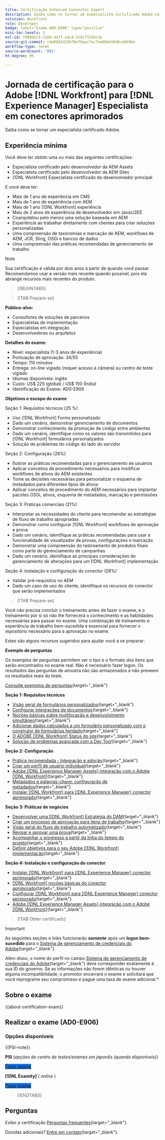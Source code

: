 ```yaml
---
title: Certificação Enhanced Connector Expert
description: Saiba como se tornar um especialista certificado Adobe no Adobe [!DNL Workfront] para [!DNL Experience Manager]
solution: Workfront
role: Developer
badge: label="Exame AD0-E906" type="positivo"
mini-toc-levels: 1
exl-id: f00092c9-1288-447f-adcd-229cf325bc3e
source-git-commit: cde86d2d23b76e7baac7ec7ee6bb410d8cd4b96e
workflow-type: tm+mt
source-wordcount: '891'
ht-degree: 0%

---
```


# Jornada de certificação para o Adobe [!DNL Workfront] para [!DNL Experience Manager] Especialista em conectores aprimorados

Saiba como se tornar um especialista certificado Adobe.

## Experiência mínima

Você deve ter obtido uma ou mais das seguintes certificações:

* Especialista certificado pelo desenvolvedor da AEM Assets
* Especialista certificado pelo desenvolvedor da AEM Sites
* [!DNL Workfront] Especialista certificado do desenvolvedor principal

E você deve ter:

* Mais de 1 ano de experiência em CMS
* Mais de 1 ano de experiência com AEM
* Mais de 1 ano [!DNL Workfront] experiência
* Mais de 2 anos de experiência de desenvolvedor em Java/J2EE
* Coarquitetou pelo menos uma solução baseada em AEM
* Experiência ao trabalhar diretamente com clientes para criar soluções personalizadas
* Uma compreensão de taxonomias e marcação de AEM, workflows de AEM, JCR, Sling, OSGi e bancos de dados
* Uma compreensão das práticas recomendadas de gerenciamento de trabalho

>[!NOTE]
>
>Sua certificação é válida por dois anos a partir de quando você passar. Recomendamos usar a versão mais recente quando possível, pois ela abrange recursos mais recentes do produto.

>[!BEGINTABS]

>[!TAB Prepare-se]

**Público-alvo:**

* Consultores de soluções de parceiros
* Especialistas de implementação
* Especialistas em integração
* Desenvolvedores ou arquitetos

**Detalhes do exame:**

* Nível: especialista (1-3 anos de experiência)
* Pontuação de aprovação: 34/55
* Tempo: 110 minutos
* Entrega: on-line vigiado (requer acesso à câmera) ou centro de teste vigiado
* Idiomas disponíveis: inglês
* Custo: US$ 225 (global) / US$ 150 (Índia)
* Identificação do Exame: AD0-E906

**Objetivos e escopo do exame**

Seção 1: Requisitos técnicos (25 %)

* Uso [!DNL Workfront] Forms personalizado
* Dado um cenário, demonstrar gerenciamento de documentos
* Demonstrar conhecimento da promoção de código entre ambientes
* Dado um cenário, identifique como os valores são transmitidos para [!DNL Workfront] formulários personalizados
* Solução de problemas do código do lado do servidor

Seção 2: Configuração (26%)

* Ilustrar as práticas recomendadas para o gerenciamento de usuários
* Aplicar conceitos de procedimento necessários para modificar workflows de ativos do AEM existentes
* Tome as decisões necessárias para personalizar o esquema de metadados para diferentes tipos de ativos
* Aplicar conceitos de procedimento do AEM necessários para implantar pacotes OSGi, ativos, esquema de metadados, marcação e permissões

Seção 3: Práticas comerciais (21%)

* Interpretar as necessidades do cliente para recomendar as estratégias de fluxo de trabalho apropriadas
* Demonstrar como configurar [!DNL Workfront] workflows de aprovação e prova
* Dado um cenário, identifique as práticas recomendadas para usar a funcionalidade de visualizador de provas, configurações e marcação
* Demonstrar uma compreensão do rastreamento de produtos finais como parte do gerenciamento de campanhas
* Dado um cenário, identifique as principais considerações do gerenciamento de alterações para um [!DNL Workfront] implementação

Seção 4: Instalação e configuração do conector (28%)

* Validar pré-requisitos no AEM
* Dado um caso de uso do cliente, identifique os recursos do conector que serão implementados

>[!TAB Prepare-se]

Você não precisa concluir o treinamento antes de fazer o exame, e o treinamento por si só não lhe fornecerá o conhecimento e as habilidades necessárias para passar no exame. Uma combinação de treinamento e experiência de trabalho bem-sucedida é essencial para fornecer o repositório necessário para a aprovação no exame.

Estes são alguns recursos sugeridos para ajudar você a se preparar:

**Exemplo de perguntas**

Os exemplos de perguntas permitem ver o tipo e o formato dos itens que serão encontrados no exame real. Não é necessário fazer logon. Os resultados das perguntas de amostra não são armazenados e não preveem os resultados reais do teste.

[Consulte exemplos de perguntas](https://scorpion.caveon.com/launchpad/ad3-e906-adobe-workfront-for-experience-manager-enhanced-connector-certified-expert-sample-questions){target="_blank"}

**Seção 1: Requisitos técnicos**

* [Visão geral de formulários personalizados](https://experienceleague.adobe.com/docs/workfront/using/administration-and-setup/customize/custom-forms/custom-forms-overview.html){target="_blank"}
* [Configurar integrações de documentos](https://experienceleague.adobe.com/docs/workfront/using/administration-and-setup/configure-integrations/configure-document-integrations.html){target="_blank"}
* [Noções básicas sobre multilocação e desenvolvimento simultâneo](https://experienceleague.adobe.com/docs/experience-manager-learn/assets/deployment/multitenancy-concurrent-article-understand.html){target="_blank"}
* [Adicionar dados calculados a um formulário personalizado com o construtor de formulários herdado](https://experienceleague.adobe.com/docs/workfront/using/administration-and-setup/customize/custom-forms/custom-form-builder/use-the-custom-form-builder/add-calculated-data-to-custom-form.html){target="_blank"}
* [O ADOBE [!DNL Workfront] Status do site](https://experienceleague.adobe.com/docs/workfront/using/basics/tips-tricks-for-basics/understand-the-status-site.html){target="_blank"}
* [Solução de problemas avançada com a Dev Tool](https://experienceleague.adobe.com/docs/workfront-learn/tutorials-workfront/fusion/troubleshooting-and-error-handling/advanced-troubleshooting-with-the-dev-tool.html){target="_blank"}

**Seção 2: Configuração**

* [Prática recomendada - Integração e adoção](https://experienceleague.adobe.com/docs/workfront-learn/tutorials-workfront/best-practices/onboarding-adoption-bp.html){target="_blank"}
* [Criar um perfil de usuário individual](https://experienceleague.adobe.com/docs/workfront-learn/tutorials-workfront/administration-and-setup/create-and-manage-users/create-an-individual-user-profile.html){target="_blank"}
* [Adobe [!DNL Experience Manager Assets] integração com o Adobe [!DNL Workfront]](https://experienceleague.adobe.com/docs/experience-manager-65/assets/integrations/workfront-integrations.html){target="_blank"}
* [Metadados e palavras-chave: configuração de metadados](https://experienceleague.adobe.com/docs/workfront-learn/tutorials-workfront/workfront-dam-program/metadata-and-keywords/metadata-setup.html%3Flang%3Dzh-Hant){target="_blank"}
* [Instalar [!DNL Workfront] para [!DNL Experience Manager] conector aprimorado](https://experienceleague.adobe.com/docs/experience-manager-64/assets/integrations/workfront-connector-install.html){target="_blank"}

**Seção 3: Práticas de negócios**

* [Desenvolver uma [!DNL Workfront] Estratégia do DAM](https://experienceleague.adobe.com/docs/workfront-learn/tutorials-workfront/workfront-dam-program/system-setup/analyze-and-plan-to-develop-a-workfront-dam-strategy.html){target="_blank"}
* [Criar um processo de aprovação para itens de trabalho](https://experienceleague.adobe.com/docs/workfront/using/administration-and-setup/customize/approvals-milestones/create-approval-processes.html){target="_blank"}
* [Visão geral do fluxo de trabalho automatizado](https://experienceleague.adobe.com/docs/workfront/using/review-and-approve-work/proofing/proofing-overview/automated-workflow.html){target="_blank"}
* [Revisar e aprovar uma prova](https://experienceleague.adobe.com/docs/workfront-learn/tutorials-workfront/workfront-proof/review-and-approve-work-for-proof/review-and-approve-a-proof.html){target="_blank"}
* [Acompanhar o progresso a partir da linha do tempo do projeto](https://experienceleague.adobe.com/docs/workfront-learn/tutorials-workfront/manage-work/project-timelines/track-work-progress-from-the-project-timeline.html){target="_blank"}
* [Definir objetivos para o seu Adobe [!DNL Workfront] implementação](https://experienceleague.adobe.com/docs/workfront/using/administration-and-setup/get-started-administration/define-wf-goals-objectives.html){target="_blank"}

**Seção 4: Instalação e configuração do conector**

* [Instalar [!DNL Workfront] para [!DNL Experience Manager] conector aprimorado](https://experienceleague.adobe.com/docs/experience-manager-65/assets/integrations/workfront-connector-install.html){target="_blank"}
* [[!DNL Workfront] noções básicas do conector aprimorado](https://experienceleague.adobe.com/docs/experience-manager-learn/assets/workfront/enhanced-connector/basics.html%3Flang%3Den){target="_blank"}
* [Configurar [!DNL Workfront] para [!DNL Experience Manager] conector aprimorado](https://experienceleague.adobe.com/docs/experience-manager-65/assets/integrations/workfront-connector-configure.html){target="_blank"}
* [Adobe [!DNL Experience Manager Assets] integração com o Adobe [!DNL Workfront]](https://experienceleague.adobe.com/docs/experience-manager-65/assets/integrations/workfront-integrations.html){target="_blank"}

>[!TAB Obter certificado]

>[!IMPORTANT]
>
>As seguintes seções e links funcionarão **somente**  após um **logon bem-sucedido** para o [Sistema de gerenciamento de credenciais do Adobe](https://www.certmetrics.com/adobe){target="_blank"}.
>
>Além disso, o nome do perfil no campo [Sistema de gerenciamento de credenciais do Adobe](https://www.certmetrics.com/adobe){target="_blank"} deve corresponder exatamente à sua ID do governo. Se as informações não forem idênticas ou houver alguma incompatibilidade, o promotor encerrará o exame e solicitará que você reprograme seu compromisso e pague uma taxa de exame adicional.*


## Sobre o exame

{{about-certification-exam}}

## Realizar o exame (AD0-E906)

### Opções disponíveis

{{PSI-note}}

**PSI** (*opções de centro de testes/exames em japonês (quando disponíveis)*)

<a href="https://www.certmetrics.com/adobe/candidate/psi_sso_adobe.aspx?redir=yes&amp;ec=AD0-E906" target="_blank" class="spectrum-Button spectrum-Button--fill spectrum-Button--accent spectrum-Button--sizeM is-margin-bottom-big-big at-element-click-tracking" style="background-color:#1473E6">

<span class="spectrum-Button-label has-no-wrap">
   Fazer exame
</span>
</a>

**[!DNL Examity]** ( *online* )

<a href="https://www.certmetrics.com/adobe/candidate/examity_sso.aspx?eid=AD0-E906" target="_blank" class="spectrum-Button spectrum-Button--fill spectrum-Button--accent spectrum-Button--sizeM is-margin-bottom-big-big at-element-click-tracking" style="background-color:#1473E6">

<span class="spectrum-Button-label has-no-wrap">
   Fazer exame
</span>
</a>

>[!ENDTABS]

## Perguntas

Exibir a certificação [Perguntas frequentes](https://experienceleague.adobe.com/docs/certification/certification/faq.html){target="_blank"}.

Dúvidas adicionais? [Entre em contato](mailto:certif@adobe.com){target="_blank"}.
